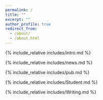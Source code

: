 ```yaml
---
permalink: /
title: ""
excerpt: ""
author_profile: true
redirect_from: 
  - /about/
  - /about.html
---
```


<span class="anchor" id="about-me"></span>
{% include_relative includes/intro.md %}

<span class="anchor" id="-news"></span>
{% include_relative includes/news.md %}

<span class="anchor" id="-pub"></span>
{% include_relative includes/pub.md %}

<span class="anchor" id="-Student"></span>
{% include_relative includes/Student.md %}

<div>
  <span class="anchor" id="-Writing"></span>
</div>
<div>
  {% include_relative includes/Writing.md %}
</div>
